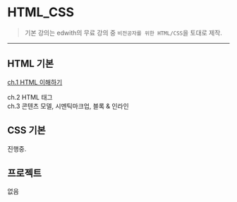 # HTML_CSS 
> 기본 강의는 edwith의 무료 강의 중 `비전공자를 위한 HTML/CSS`을 토대로 제작.
------

## HTML 기본
[ch.1 HTML 이해하기](https://github.com/Park-Seung-Hun/Web_Programming/blob/main/HTML_CSS/HTML_CSS_Basic/ch1.md)<br>

ch.2 HTML 태그<br>
ch.3 콘텐츠 모델, 시멘틱마크업, 블록 & 인라인<br>

## CSS 기본
진행중.

## 프로젝트
없음

